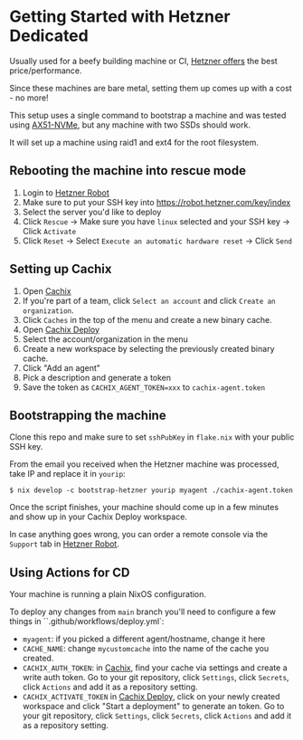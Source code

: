 # Getting Started with Hetzner Dedicated

Usually used for a beefy building machine or CI, [Hetzner offers](https://www.hetzner.com/dedicated-rootserver/matrix-ax)
the best price/performance.

Since these machines are bare metal, setting them up comes up with a cost - no more!

This setup uses a single command to bootstrap a machine and was tested using
[AX51-NVMe](https://www.hetzner.com/dedicated-rootserver/ax51-nvme),
but any machine with two SSDs should work.

It will set up a machine using raid1 and ext4 for the root filesystem.

## Rebooting the machine into rescue mode

1. Login to [Hetzner Robot](https://robot.hetzner.com/server)
2. Make sure to put your SSH key into https://robot.hetzner.com/key/index
3. Select the server you'd like to deploy
4. Click `Rescue` -> Make sure you have `linux` selected and your SSH key -> Click `Activate`
5. Click `Reset` -> Select `Execute an automatic hardware reset` -> Click `Send`

## Setting up Cachix 

1. Open [Cachix](https://app.cachix.org/) 
2. If you're part of a team, click `Select an account` and click `Create an organization`.
3. Click `Caches` in the top of the menu and create a new binary cache.
1. Open [Cachix Deploy](https://app.cachix.org/deploy)
2. Select the account/organization in the menu
3. Create a new workspace by selecting the previously created binary cache.
4. Click "Add an agent"
5. Pick a description and generate a token
6. Save the token as `CACHIX_AGENT_TOKEN=xxx` to `cachix-agent.token`

## Bootstrapping the machine

Clone this repo and make sure to set `sshPubKey` in `flake.nix` with your public SSH key.

From the email you received when the Hetzner machine was processed, take IP and replace it in `yourip`:

```shell-session
$ nix develop -c bootstrap-hetzner yourip myagent ./cachix-agent.token
```

Once the script finishes, your machine should come up in a few minutes and show up in your Cachix Deploy workspace.

In case anything goes wrong, you can order a remote console via the `Support` tab in [Hetzner Robot](https://robot.hetzner.com/server).

## Using Actions for CD

Your machine is running a plain NixOS configuration.

To deploy any changes from `main` branch you'll need to configure a few things in ``.github/workflows/deploy.yml`:

- `myagent`: if you picked a different agent/hostname, change it here
- `CACHE_NAME`: change `mycustomcache` into the name of the cache you created.
- `CACHIX_AUTH_TOKEN`: in [Cachix](https://app.cachix.org/), find your cache via settings and create a write auth token. Go to your git repository, click `Settings`, click `Secrets`, click `Actions` and add it as a repository setting.
- `CACHIX_ACTIVATE_TOKEN` in [Cachix Deploy](https://app.cachix.org/deploy), click on your newly created workspace and click "Start a deployment" to generate an token. Go to your git repository, click `Settings`, click `Secrets`, click `Actions` and add it as a repository setting.
